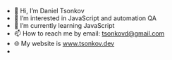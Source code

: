 - 👋 Hi, I’m Daniel Tsonkov
- 👀 I’m interested in JavaScript and automation QA
- 🌱 I’m currently learning JavaScript
- 📫 How to reach me by email: tsonkovd@gmail.com
- 🌐 My website is www.tsonkov.dev
- <!---- 💞️ I’m looking to collaborate on ...--->

<!---
daniel-tsonkov/daniel-tsonkov is a ✨ special ✨ repository because its `README.md` (this file) appears on your GitHub profile.
You can click the Preview link to take a look at your changes.
--->
